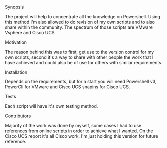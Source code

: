 Synopsis

The project will help to concentrate all the knowledge on Powershell. Using this method I'm also allowed to do revision of my own scripts and to also share within the community. The spectrum of those scripts are VMware Vsphere and Cisco UCS.

Motivation

The reason behind this was to first, get use to the version control for my own scripts, second it's a way to share with other people the work that I have achieved and could also be of use for others with similar requirements.

Installation

Depends on the requirements, but for a start you will need Powershell v3, PowerCli for VMware and Cisco UCS snapins for Cisco UCS.

Tests

Each script will have it's own testing method.

Contributors

Majority of the work was done by myself, some cases I had to use references from online scripts in order to achieve what I wanted. On the Cisco UCS report it's all Cisco work, I'm just holding this version for future reference.